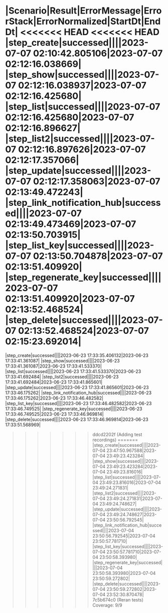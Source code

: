 |Scenario|Result|ErrorMessage|ErrorStack|ErrorNormalized|StartDt|EndDt|
<<<<<<< HEAD
<<<<<<< HEAD
|step_create|successed||||2023-07-07 02:10:42.805106|2023-07-07 02:12:16.038669|
|step_show|successed||||2023-07-07 02:12:16.038937|2023-07-07 02:12:16.425680|
|step_list|successed||||2023-07-07 02:12:16.425680|2023-07-07 02:12:16.896627|
|step_list2|successed||||2023-07-07 02:12:16.897626|2023-07-07 02:12:17.357066|
|step_update|successed||||2023-07-07 02:12:17.358063|2023-07-07 02:13:49.472243|
|step_link_notification_hub|successed||||2023-07-07 02:13:49.473469|2023-07-07 02:13:50.703915|
|step_list_key|successed||||2023-07-07 02:13:50.704878|2023-07-07 02:13:51.409920|
|step_regenerate_key|successed||||2023-07-07 02:13:51.409920|2023-07-07 02:13:52.468524|
|step_delete|successed||||2023-07-07 02:13:52.468524|2023-07-07 02:15:23.692014|
=======
|step_create|successed||||2023-06-23 17:33:35.406132|2023-06-23 17:33:41.361087|
|step_show|successed||||2023-06-23 17:33:41.361087|2023-06-23 17:33:41.533370|
|step_list|successed||||2023-06-23 17:33:41.533370|2023-06-23 17:33:41.692484|
|step_list2|successed||||2023-06-23 17:33:41.692484|2023-06-23 17:33:41.865601|
|step_update|successed||||2023-06-23 17:33:41.865601|2023-06-23 17:33:46.175262|
|step_link_notification_hub|successed||||2023-06-23 17:33:46.175262|2023-06-23 17:33:46.482582|
|step_list_key|successed||||2023-06-23 17:33:46.482582|2023-06-23 17:33:46.749525|
|step_regenerate_key|successed||||2023-06-23 17:33:46.749525|2023-06-23 17:33:46.969814|
|step_delete|successed||||2023-06-23 17:33:46.969814|2023-06-23 17:33:51.568969|
>>>>>>> ddcd2202f (Adding test recordings)
=======
|step_create|successed||||2023-07-04 23:47:50.967588|2023-07-04 23:49:23.423284|
|step_show|successed||||2023-07-04 23:49:23.423284|2023-07-04 23:49:23.816016|
|step_list|successed||||2023-07-04 23:49:23.816016|2023-07-04 23:49:24.271831|
|step_list2|successed||||2023-07-04 23:49:24.271831|2023-07-04 23:49:24.748627|
|step_update|successed||||2023-07-04 23:49:24.748627|2023-07-04 23:50:56.792545|
|step_link_notification_hub|successed||||2023-07-04 23:50:56.792545|2023-07-04 23:50:57.781710|
|step_list_key|successed||||2023-07-04 23:50:57.781710|2023-07-04 23:50:58.393980|
|step_regenerate_key|successed||||2023-07-04 23:50:58.393980|2023-07-04 23:50:59.272802|
|step_delete|successed||||2023-07-04 23:50:59.272802|2023-07-04 23:52:30.870478|
>>>>>>> 7c5b674c0 (Reran tests)
Coverage: 9/9
